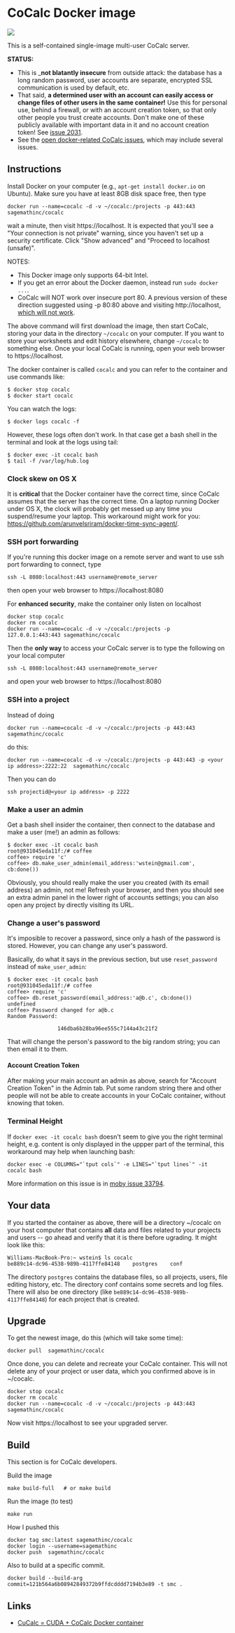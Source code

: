 # CoCalc Docker image

[![](https://images.microbadger.com/badges/image/sagemathinc/cocalc.svg)](https://microbadger.com/images/sagemathinc/cocalc "Size and number of layers")

This is a self-contained single-image multi-user CoCalc server.

**STATUS:**
  - This is _**not blatantly insecure** from outside attack: the database has a long random password, user accounts are separate, encrypted SSL communication is used by default, etc.
  - That said, **a determined user with an account can easily access or change files of other users in the same container!** Use this for personal use, behind a firewall, or with an account creation token, so that only other people you trust create accounts.  Don't make one of these publicly available with important data in it and no account creation token! See [issue 2031]( https://github.com/sagemathinc/cocalc/issues/2031).
  - See the [open docker-related CoCalc issues](https://github.com/sagemathinc/cocalc/issues?q=is%3Aopen+is%3Aissue+label%3AA-docker), which may include several issues.

## Instructions

Install Docker on your computer (e.g., `apt-get install docker.io` on Ubuntu).   Make sure you have at least 8GB disk space free, then type

    docker run --name=cocalc -d -v ~/cocalc:/projects -p 443:443 sagemathinc/cocalc

wait a minute, then visit https://localhost.  It is expected that you'll see a "Your connection is not private" warning, since you haven't set up a security certificate.  Click "Show advanced" and "Proceed to localhost (unsafe)".

NOTES:
 - This Docker image only supports 64-bit Intel.
 - If you get an error about the Docker daemon, instead run `sudo docker ...`.
 - CoCalc will NOT work over insecure port 80.  A previous version of these direction suggested using -p 80:80 above and visiting http://localhost, [which will not work](https://github.com/sagemathinc/cocalc/issues/2000).

The above command will first download the image, then start CoCalc, storing your data in the directory `~/cocalc` on your computer. If you want to store your worksheets and edit history elsewhere, change `~/cocalc` to something else.  Once your local CoCalc is running, open your web browser to https://localhost.

The docker container is called `cocalc` and you can refer to the container and use commands like:

    $ docker stop cocalc
    $ docker start cocalc

You can watch the logs:

    $ docker logs cocalc -f

However, these logs often don't work.  In that case get a bash shell in the terminal and look at the logs using tail:

    $ docker exec -it cocalc bash
    $ tail -f /var/log/hub.log


### Clock skew on OS X

It is **critical** that the Docker container have the correct time, since CoCalc assumes that the server has the correct time.
On a laptop running Docker under OS X, the clock will probably get messed up any time you suspend/resume your laptop.  This workaround might work for you: https://github.com/arunvelsriram/docker-time-sync-agent/.


### SSH port forwarding

If you're running this docker image on a remote server and want to use ssh port forwarding to connect, type

    ssh -L 8080:localhost:443 username@remote_server

then open your web browser to https://localhost:8080

For **enhanced security**, make the container only listen on localhost

    docker stop cocalc
    docker rm cocalc
    docker run --name=cocalc -d -v ~/cocalc:/projects -p  127.0.0.1:443:443 sagemathinc/cocalc

Then the **only way** to access your CoCalc server is to type the following on your local computer

    ssh -L 8080:localhost:443 username@remote_server

and open your web browser to https://localhost:8080

### SSH into a project

Instead of doing

    docker run --name=cocalc -d -v ~/cocalc:/projects -p 443:443 sagemathinc/cocalc

do this:

    docker run --name=cocalc -d -v ~/cocalc:/projects -p 443:443 -p <your ip address>:2222:22  sagemathinc/cocalc

Then you can do

    ssh projectid@<your ip address> -p 2222



### Make a user an admin

Get a bash shell insider the container, then connect to the database and make a user (me!) an admin as follows:

    $ docker exec -it cocalc bash
    root@931045eda11f:/# coffee
    coffee> require 'c'
    coffee> db.make_user_admin(email_address:'wstein@gmail.com', cb:done())

Obviously, you should really make the user you created (with its email address) an admin, not me!
Refresh your browser, and then you should see an extra admin panel in the lower right of accounts settings; you can also open any project by directly visiting its URL.

### Change a user's password

It's imposible to recover a password, since only a hash of the
password is stored.  However, you can change any user's password.

Basically, do what it says in the previous section, but use `reset_password` instead of `make_user_admin`:

    $ docker exec -it cocalc bash
    root@931045eda11f:/# coffee
    coffee> require 'c'
    coffee> db.reset_password(email_address:'a@b.c', cb:done())
    undefined
    coffee> Password changed for a@b.c
    Random Password:

                    146dba6b28ba96ee555c7144a43c21f2

That will change the person's password to the big random string; you
can then email it to them.

#### Account Creation Token

After making your main account an admin as above, search for "Account Creation Token" in the Admin tab. Put some random  string there and other people will not be able to create accounts in your CoCalc container, without knowing that token.

### Terminal Height

If `docker exec -it cocalc bash` doesn't seem to give you the right terminal height, e.g. content is only displayed in the uppper part of the terminal, this workaround may help when launching bash:
```
docker exec -e COLUMNS="`tput cols`" -e LINES="`tput lines`" -it cocalc bash
```
More information on this issue is in [moby issue 33794](https://github.com/moby/moby/issues/33794).

## Your data

If you started the container as above, there will be a directory ~/cocalc on your host computer that contains **all** data and files related to your projects and users -- go ahead and verify that it is there before ugrading.   It might look like this:

    Williams-MacBook-Pro:~ wstein$ ls cocalc
    be889c14-dc96-4538-989b-4117ffe84148	postgres    conf

The directory `postgres` contains the database files, so all projects, users, file editing history, etc.  The directory conf contains some secrets and log files.  There will also be one directory (like `be889c14-dc96-4538-989b-4117ffe84148`) for each project that is created.

## Upgrade


To get the newest image, do this (which will take some time):

    docker pull  sagemathinc/cocalc

Once done, you can delete and recreate your CoCalc container.  This will not delete any of your project or user data, which you confirmed above is in ~/cocalc.

    docker stop cocalc
    docker rm cocalc
    docker run --name=cocalc -d -v ~/cocalc:/projects -p 443:443 sagemathinc/cocalc

Now visit https://localhost to see your upgraded server.


## Build

This section is for CoCalc developers.

Build the image

    make build-full   # or make build

Run the image (to test)

    make run

How I pushed this

    docker tag smc:latest sagemathinc/cocalc
    docker login --username=sagemathinc
    docker push  sagemathinc/cocalc

Also to build at a specific commit.

    docker build --build-arg commit=121b564a6b08942849372b9ffdcdddd7194b3e89 -t smc .

## Links

* [CuCalc = CUDA + CoCalc Docker container](https://github.com/ktaletsk/CuCalc)

